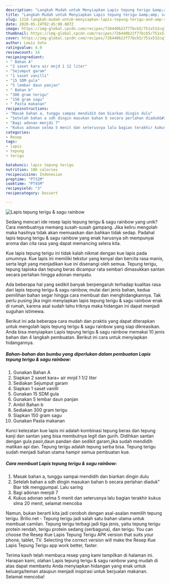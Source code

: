 ```yaml
---
description: "Langkah Mudah untuk Menyiapkan Lapis tepung terigu &amp;amp; sagu rainbow, Bisa Manjain Lidah"
title: "Langkah Mudah untuk Menyiapkan Lapis tepung terigu &amp;amp; sagu rainbow, Bisa Manjain Lidah"
slug: 1218-langkah-mudah-untuk-menyiapkan-lapis-tepung-terigu-and-amp-sagu-rainbow-bisa-manjain-lidah
date: 2020-05-24T02:45:00.807Z
image: https://img-global.cpcdn.com/recipes/726440b22f77bcb5/751x532cq70/lapis-tepung-terigu-sagu-rainbow-foto-resep-utama.jpg
thumbnail: https://img-global.cpcdn.com/recipes/726440b22f77bcb5/751x532cq70/lapis-tepung-terigu-sagu-rainbow-foto-resep-utama.jpg
cover: https://img-global.cpcdn.com/recipes/726440b22f77bcb5/751x532cq70/lapis-tepung-terigu-sagu-rainbow-foto-resep-utama.jpg
author: Lewis Soto
ratingvalue: 4.9
reviewcount: 14
recipeingredient:
- " Bahan A"
- "2 saset kara air mnjd 1 12 liter"
- "Sejumput garam"
- "1 saset vanilli"
- "15 SDM gula"
- "5 lembar daun panjan"
- " Bahan b"
- "300 gram terigu"
- "150 gram sagu"
- " Pasta makanan"
recipeinstructions:
- "Masak bahan a, tunggu sampai mendidih dan biarkan dingin dulu"
- "Setelah bahan a sdh dingin masukan bahan b secara perlahan diaduk&#34; Biar tdk menggumpal. Lalu saring"
- "Bagi adonan menjdi 7"
- "Kukus adonan selma 5 menit dan seterusnya lalu bagian terakhir kukus slma 20 menit, selamat mencoba"
categories:
- Resep
tags:
- lapis
- tepung
- terigu

katakunci: lapis tepung terigu 
nutrition: 106 calories
recipecuisine: Indonesian
preptime: "PT32M"
cooktime: "PT45M"
recipeyield: "3"
recipecategory: Dessert

---
```



![Lapis tepung terigu &amp; sagu rainbow](https://img-global.cpcdn.com/recipes/726440b22f77bcb5/751x532cq70/lapis-tepung-terigu-sagu-rainbow-foto-resep-utama.jpg)

Sedang mencari ide resep lapis tepung terigu &amp; sagu rainbow yang unik? Cara membuatnya memang susah-susah gampang. Jika keliru mengolah maka hasilnya tidak akan memuaskan dan bahkan tidak sedap. Padahal lapis tepung terigu &amp; sagu rainbow yang enak harusnya sih mempunyai aroma dan cita rasa yang dapat memancing selera kita.

Kue lapis tepung terigu ini tidak kalah nikmat dengan kue lapis pada umumnya. Kue lapis ini memiliki tekstur yang kenyal dan bercita rasa manis, serta legit yang menjadikan kue ini disenangi oleh semua. Tepung terigu, tepung tapioka dan tepung beras dicampur rata sembari dimasukkan santan secara perlahan hingga adonan menyatu.

Ada beberapa hal yang sedikit banyak berpengaruh terhadap kualitas rasa dari lapis tepung terigu &amp; sagu rainbow, mulai dari jenis bahan, kedua pemilihan bahan segar hingga cara membuat dan menghidangkannya. Tak perlu pusing jika ingin menyiapkan lapis tepung terigu &amp; sagu rainbow enak di rumah, karena asal sudah tahu triknya maka hidangan ini dapat menjadi suguhan istimewa.


Berikut ini ada beberapa cara mudah dan praktis yang dapat diterapkan untuk mengolah lapis tepung terigu &amp; sagu rainbow yang siap dikreasikan. Anda bisa menyiapkan Lapis tepung terigu &amp; sagu rainbow memakai 10 jenis bahan dan 4 langkah pembuatan. Berikut ini cara untuk menyiapkan hidangannya.

<!--inarticleads1-->

##### Bahan-bahan dan bumbu yang diperlukan dalam pembuatan Lapis tepung terigu &amp; sagu rainbow:

1. Gunakan  Bahan A
1. Siapkan 2 saset kara+ air mnjd 1 1/2 liter
1. Sediakan Sejumput garam
1. Siapkan 1 saset vanilli
1. Gunakan 15 SDM gula
1. Gunakan 5 lembar daun panjan
1. Ambil  Bahan b
1. Sediakan 300 gram terigu
1. Siapkan 150 gram sagu
1. Gunakan  Pasta makanan


Kunci kelezatan kue lapis ini adalah kombinasi tepung beras dan tepung kanji dan santan yang bisa membutnya legit dan gurih. Didihkan santan dengan gula pasir,daun pandan dan sedikit garam,jika sudah mendidih matikan api dan. Tepung terigu adalah tepung serba bisa. Tepung terigu sudah menjadi bahan utama hampir semua pembuatan kue. 

<!--inarticleads2-->

##### Cara membuat Lapis tepung terigu &amp; sagu rainbow:

1. Masak bahan a, tunggu sampai mendidih dan biarkan dingin dulu
1. Setelah bahan a sdh dingin masukan bahan b secara perlahan diaduk&#34; Biar tdk menggumpal. Lalu saring
1. Bagi adonan menjdi 7
1. Kukus adonan selma 5 menit dan seterusnya lalu bagian terakhir kukus slma 20 menit, selamat mencoba


Namun, bukan berarti kita jadi ceroboh dengan asal-asalan memilih tepung terigu. Brilio.net - Tepung terigu jadi salah satu bahan utama untuk membuat camilan. Tepung terigu terbagi jadi tiga jenis, yaitu tepung terigu protein rendah, terigu protein sedang (serbaguna), dan terigu. You can choose the Resep Kue Lapis Tepung Terigu APK version that suits your phone, tablet, TV. Selecting the correct version will make the Resep Kue Lapis Tepung Terigu app work better, faster. 

Terima kasih telah membaca resep yang kami tampilkan di halaman ini. Harapan kami, olahan Lapis tepung terigu &amp; sagu rainbow yang mudah di atas dapat membantu Anda menyiapkan hidangan yang enak untuk keluarga/teman ataupun menjadi inspirasi untuk berjualan makanan. Selamat mencoba!
